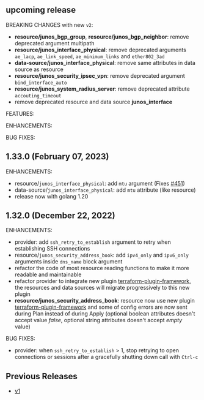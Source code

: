 <!-- markdownlint-disable-file MD013 MD041 -->
## upcoming release

BREAKING CHANGES with new `v2`:

* **resource/junos_bgp_group**, **resource/junos_bgp_neighbor**: remove deprecated argument multipath
* **resource/junos_interface_physical**: remove deprecated arguments `ae_lacp`, `ae_link_speed`, `ae_minimum_links` and `ether802_3ad`
* **data-source/junos_interface_physical**: remove same attributes in data source as resource
* **resource/junos_security_ipsec_vpn**: remove deprecated argument `bind_interface_auto`
* **resource/junos_system_radius_server**: remove deprecated attribute `accouting_timeout`
* remove deprecated resource and data source **junos_interface**

FEATURES:

ENHANCEMENTS:

BUG FIXES:

## 1.33.0 (February 07, 2023)

ENHANCEMENTS:

* resource/`junos_interface_physical`: add `mtu` argument (Fixes [#451](https://github.com/jeremmfr/terraform-provider-junos/issues/451))
* data-source/`junos_interface_physical`: add `mtu` attribute (like resource)
* release now with golang 1.20

## 1.32.0 (December 22, 2022)

ENHANCEMENTS:

* provider: add `ssh_retry_to_establish` argument to retry when establishing SSH connections
* resource/`junos_security_address_book`: add `ipv4_only` and `ipv6_only` arguments inside `dns_name` block argument
* refactor the code of most resource reading functions to make it more readable and maintainable
* refactor provider to integrate new plugin [terraform-plugin-framework](github.com/hashicorp/terraform-plugin-framework),  
  the resources and data sources will migrate progressively to this new plugin
* **resource/junos_security_address_book**: resource now use new plugin [terraform-plugin-framework](github.com/hashicorp/terraform-plugin-framework) and some of config errors are now sent during Plan instead of during Apply (optional boolean attributes doesn't accept value *false*, optional string attributes doesn't accept *empty* value)

BUG FIXES:

* provider: when `ssh_retry_to_establish` > 1, stop retrying to open connections or sessions after a gracefully shutting down call with `Ctrl-c`

## Previous Releases

* [v1](https://github.com/jeremmfr/terraform-provider-junos/blob/v1/CHANGELOG.md)
